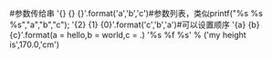 #参数传给串
'{} {} {}'.format('a','b','c')#参数列表，类似printf("%s %s %s","a","b","c");
'{2} {1} {0}'.format('c','b','a')#可以设置顺序
'{a} {b} {c}'.format(a = hello,b = world,c = .)
'%s %f %s' % ('my height is',170.0,'cm')

